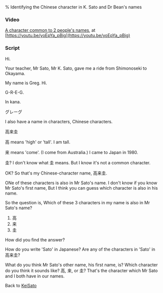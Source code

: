 % Identifying the Chinese character in K. Sato and Dr Bean's names

### Video

[A character common to 2 people's names](https://youtu.be/yoEpYa_pBig),
at [https://youtu.be/yoEpYa_pBig](https://youtu.be/yoEpYa_pBig)

### Script

Hi.

Your teacher, Mr Sato, Mr K. Sato, gave me a ride from Shimonoseki to
Okayama.

My name is Greg. Hi.

G-R-E-G.

In kana.

グレーグ

I also have a name in characters, Chinese characters.

高来圭

高 means 'high' or 'tall'. I am tall.

来 means 'come'. (I come from Australia.) I came to Japan in 1980.

圭? I don't know what 圭 means. But I know it's not a common character.

OK? So that's my Chinese-character name, 高来圭.

ONe of these characters is also in Mr Sato's name. I don't know if you
know Mr Sato's first name, But I think you can guess which character is
also in his name.

So the question is, Which of these 3 characters in my name is also in Mr
Sato's name?

1.  高
2.  来
3.  圭

How did you find the answer?

How do you write 'Sato' in Japanese? Are any of the characters in 'Sato'
in 高来圭?

What do you think Mr Sato's other name, his first name, is? Which
character do you think it sounds like? 高, 来, or 圭? That's the
character which Mr Sato and I both have in our names.

Back to [KeiSato](KeiSato.html)
